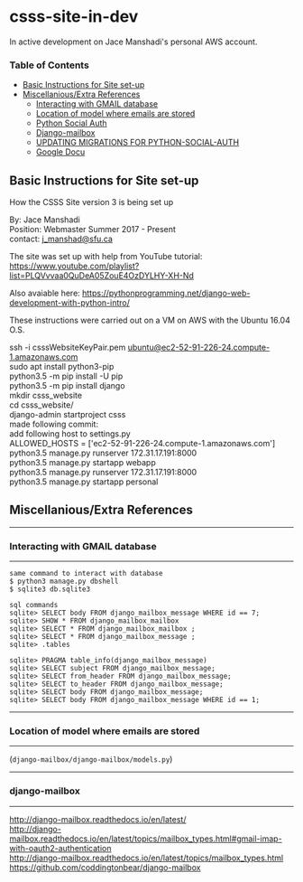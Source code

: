# csss-site-in-dev

In active development on Jace Manshadi's personal AWS account.
### Table of Contents
 - [Basic Instructions for Site set-up](#basic-instructions-for-site-set-up)
 - [Miscellanious/Extra References](#miscellaniousextra-references)
    - [Interacting with GMAIL database](#interacting-with-gmail-database)
    - [Location of model where emails are stored](#location-of-model-where-emails-are-stored)
    - [Python Social Auth](##python-social-auth)
    - [Django-mailbox](#django-mailbox)
    - [UPDATING MIGRATIONS FOR PYTHON-SOCIAL-AUTH](#updating-migrations-for-python-social-auth)
    - [Google Docu](#google-docu)

## Basic Instructions for Site set-up

How the CSSS Site version 3 is being set up   
  
By: Jace Manshadi  
Position: Webmaster Summer 2017 - Present  
contact: j_manshad@sfu.ca  
  
The site was set up with help from YouTube tutorial: https://www.youtube.com/playlist?list=PLQVvvaa0QuDeA05ZouE4OzDYLHY-XH-Nd   
  
Also avaiable here: https://pythonprogramming.net/django-web-development-with-python-intro/  
  
These instructions were carried out on a VM on AWS with the Ubuntu 16.04 O.S.  
  
ssh -i csssWebsiteKeyPair.pem ubuntu@ec2-52-91-226-24.compute-1.amazonaws.com  
sudo apt install python3-pip  
python3.5 -m pip install -U pip  
python3.5 -m pip install django  
mkdir csss_website  
cd csss_website/  
django-admin startproject csss  
made following commit:  
add following host to settings.py  
        ALLOWED_HOSTS = ['ec2-52-91-226-24.compute-1.amazonaws.com']  
python3.5 manage.py runserver 172.31.17.191:8000  
python3.5 manage.py startapp webapp  
python3.5 manage.py runserver 172.31.17.191:8000  
python3.5 manage.py startapp personal  
   
## Miscellanious/Extra References

***************************************
### Interacting with GMAIL database
***************************************
```
same command to interact with database
$ python3 manage.py dbshell
$ sqlite3 db.sqlite3

sql commands
sqlite> SELECT body FROM django_mailbox_message WHERE id == 7;
sqlite> SHOW * FROM django_mailbox_mailbox
sqlite> SELECT * FROM django_mailbox_mailbox ;
sqlite> SELECT * FROM django_mailbox_message ;
sqlite> .tables

sqlite> PRAGMA table_info(django_mailbox_message)
sqlite> SELECT subject FROM django_mailbox_message;
sqlite> SELECT from_header FROM django_mailbox_message;
sqlite> SELECT to_header FROM django_mailbox_message;
sqlite> SELECT body FROM django_mailbox_message;
sqlite> SELECT body FROM django_mailbox_message WHERE id == 1;
```

*************************************************
### Location of model where emails are stored
*************************************************
(`django-mailbox/django-mailbox/models.py`)

*******************
### django-mailbox
*******************
http://django-mailbox.readthedocs.io/en/latest/  
http://django-mailbox.readthedocs.io/en/latest/topics/mailbox_types.html#gmail-imap-with-oauth2-authentication  
http://django-mailbox.readthedocs.io/en/latest/topics/mailbox_types.html  
https://github.com/coddingtonbear/django-mailbox  
